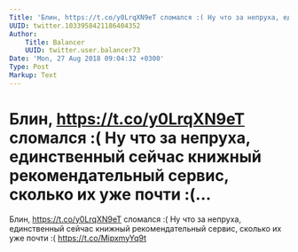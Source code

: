 ```yaml
---
Title: 'Блин, https://t.co/y0LrqXN9eT сломался :( Ну что за непруха, единственный сейчас книжный рекомендательный сервис, сколько их уже почти :(…'
UUID: twitter.1033958421186404352
Author:
    Title: Balancer
    UUID: twitter.user.balancer73
Date: 'Mon, 27 Aug 2018 09:04:32 +0300'
Type: Post
Markup: Text
---
```


# Блин, https://t.co/y0LrqXN9eT сломался :( Ну что за непруха, единственный сейчас книжный рекомендательный сервис, сколько их уже почти :(…

Блин, https://t.co/y0LrqXN9eT сломался :( Ну что за непруха,
единственный сейчас книжный рекомендательный сервис, сколько
их уже почти :( https://t.co/MipxmyYq9t